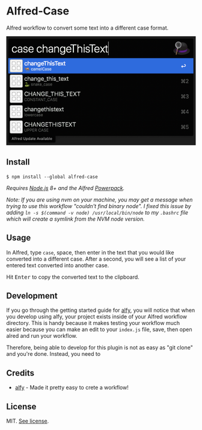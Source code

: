 # Alfred-Case

Alfred workflow to convert some text into a different case format. 

![screenshot](screenshot.png)

## Install

```
$ npm install --global alfred-case
```

*Requires [Node.js](https://nodejs.org) 8+ and the Alfred [Powerpack](https://www.alfredapp.com/powerpack/).*

*Note: If you are using nvm on your machine, you may get a message when trying to use this workflow "couldn't find binary node". I fixed this issue by adding `ln -s $(command -v node) /usr/local/bin/node` to my `.bashrc` file which will create a symlink from the NVM node version.*

## Usage

In Alfred, type `case`, space, then enter in the text that you would like converted into a different case. After a second, you will see a list of your entered text converted into another case. 

Hit <kbd>Enter</kbd> to copy the converted text to the clipboard.

## Development

If you go through the getting started guide for [alfy](https://github.com/sindresorhus/alfy), you will notice that when you develop using alfy, your project exists inside of your Alfred workflow directory. This is handy because it makes testing your workflow much easier because you can make an edit to your `index.js` file, save, then open alred and run your workflow. 

Therefore, being able to develop for this plugin is not as easy as "git clone" and you're done. Instead, you need to 

## Credits 

* [alfy](https://github.com/sindresorhus/alfy) - Made it pretty easy to crete a workflow!

## License

MIT. [See license](LICENSE.md).
